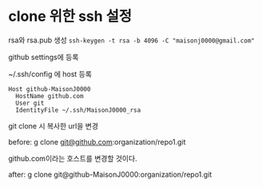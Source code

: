 # clone 위한 ssh 설정

rsa와 rsa.pub 생성
`ssh-keygen -t rsa -b 4096 -C "maisonj0000@gmail.com"`

github settings에 등록

~/.ssh/config 에 host 등록

```
Host github-MaisonJ0000
  HostName github.com
  User git
  IdentityFile ~/.ssh/MaisonJ0000_rsa
```

git clone 시 복사한 url을 변경

before: g clone git@github.com:organization/repo1.git

github.com이라는 호스트를 변경할 것이다.

after: g clone git@github-MaisonJ0000:organization/repo1.git
